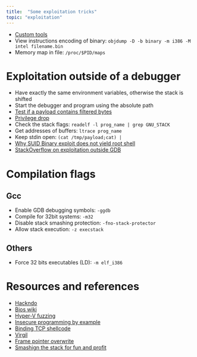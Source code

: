 ```yaml
---
title:  "Some exploitation tricks"
topic: "exploitation"
---
```


* [Custom tools](https://github.com/greglan/sec-tools)
* View instructions encoding of binary: `objdump -D -b binary -m i386 -M intel filename.bin`
* Memory map in file: `/proc/$PID/maps`

# Exploitation outside of a debugger
* Have exactly the same environment variables, otherwise the stack is shifted
* Start the debugger and program using the absolute path
* [Test if a payload contains filtered bytes](https://github.com/greglan/sec-tools/blob/master/check_bad_bytes.py)
* [Privilege drop](https://archive.cert.uni-stuttgart.de/vuln-dev/2003/03/msg00024.html)
* Check the stack flags: `readelf -l prog_name | grep GNU_STACK`
* Get addresses of buffers: `ltrace prog_name`
* Keep stdin open: `(cat /tmp/payload;cat) | `
* [Why SUID Binary exploit does not yield root shell](https://archive.cert.uni-stuttgart.de/vuln-dev/2003/03/msg00024.html)
* [StackOverflow on exploitation outside GDB](https://stackoverflow.com/questions/17775186/buffer-overflow-works-in-gdb-but-not-without-it/17775966#17775966)

# Compilation flags
## Gcc
* Enable GDB debugging symbols: `-ggdb`
* Compile for 32bit systems: `-m32`
* Disable stack smashing protection: `-fno-stack-protector`
* Allow stack execution: `-z execstack`

## Others
* Force 32 bits executables (LD): `-m elf_i386`


# Resources and references
* [Hackndo](https://beta.hackndo.com/archives/)
* [Bios wiki](https://teambi0s.gitlab.io/bi0s-wiki/)
* [Hyper-V fuzzing](https://labs.mwrinfosecurity.com/blog/ventures-into-hyper-v-part-1-fuzzing-hypercalls)
* [Insecure programming by example](https://web.archive.org/web/20120401214722/http://community.coresecurity.com/~gera/InsecureProgramming/)
* [Binding TCP shellcode](https://reboare.github.io/slae/slae1.html)
* [Virgil](https://booj.gitbook.io/virgil/)
* [Frame pointer overwrite](http://phrack.org/issues/55/8.html)
* [Smashign the stack for fun and profit](http://phrack.org/issues/49/14.html)

